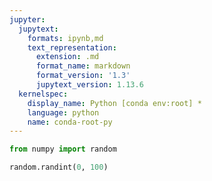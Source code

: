 ```yaml
---
jupyter:
  jupytext:
    formats: ipynb,md
    text_representation:
      extension: .md
      format_name: markdown
      format_version: '1.3'
      jupytext_version: 1.13.6
  kernelspec:
    display_name: Python [conda env:root] *
    language: python
    name: conda-root-py
---
```


```python
from numpy import random
```

```python
random.randint(0, 100)
```
